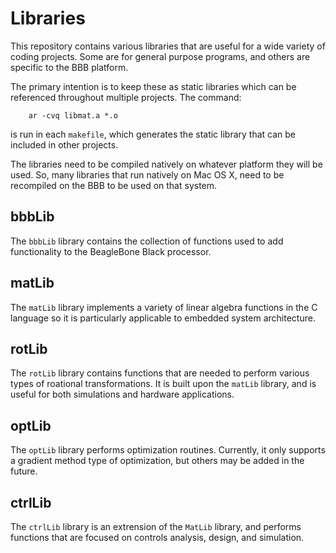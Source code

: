 
Libraries
=========

This repository contains various libraries that are useful
for a wide variety of coding projects.  Some are for general 
purpose programs, and others are specific to the BBB platform.

The primary intention is to keep these as static libraries 
which can be referenced throughout multiple projects. The command:

        ar -cvq libmat.a *.o

is run in each <code>makefile</code>, which generates the static 
library that can be included in other projects.

The libraries need to be compiled natively on whatever platform 
they will be used.  So, many libraries that run natively on Mac 
OS X, need to be recompiled on the BBB to be used on that system.


bbbLib
------
The <code>bbbLib</code> library contains the collection of 
functions used to add functionality to the BeagleBone Black
processor.


matLib
------
The <code>matLib</code> library implements a variety of linear 
algebra functions in the C language so it is particularly 
applicable to embedded system architecture.


rotLib
------
The <code>rotLib</code> library contains functions that are needed 
to perform various types of roational transformations.  It is built 
upon the <code>matLib</code> library, and is useful for both 
simulations and hardware applications.


optLib
------
The <code>optLib</code> library performs optimization 
routines.  Currently, it only supports a gradient method 
type of optimization, but others may be added in the 
future.


ctrlLib
-------
The <code>ctrlLib</code> library is an extrension of the 
<code>MatLib</code> library, and performs functions that are 
focused on controls analysis, design, and simulation.



